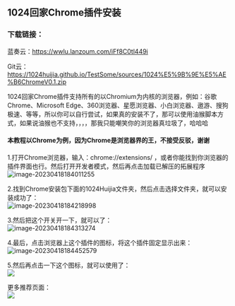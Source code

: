 ## 1024回家Chrome插件安装

### 下载链接：

蓝奏云：https://wwlu.lanzoum.com/iFf8C0tl449i

Git云：https://1024huijia.github.io/TestSome/sources/1024%E5%9B%9E%E5%AE%B6ChromeV0.1.zip

1024回家Chrome插件支持所有的以Chromium为内核的浏览器，例如：谷歌Chrome、Microsoft Edge、360浏览器、星愿浏览器、小白浏览器、遨游、搜狗极速、等等，所以你可以自行尝试，如果真的安装不了，那可以使用油猴脚本方式，如果说油猴也不支持，，，，那我只能嘲笑你的浏览器真垃圾了，哈哈哈

#### 本教程以Chrome为例，因为Chrome是浏览器界的王，不接受反驳，谢谢

1.打开Chrome浏览器，输入：chrome://extensions/ ，或者你能找到你浏览器的插件界面也行。然后打开开发者模式，然后再点击加载已解压的拓展程序    
![image-20230418184011255](C:\Users\song\AppData\Roaming\Typora\typora-user-images\image-20230418184011255.png)

2.找到Chrome安装包下面的1024Huijia文件夹，然后点击选择文件夹，就可以安装成功了：  
![image-20230418184218998](C:\Users\song\AppData\Roaming\Typora\typora-user-images\image-20230418184218998.png)



3.然后把这个开关开一下，就可以了：  
![image-20230418184313274](C:\Users\song\AppData\Roaming\Typora\typora-user-images\image-20230418184313274.png)



4.最后，点击浏览器上这个插件的图标，将这个插件固定显示出来：  
![image-20230418184452579](C:\Users\song\AppData\Roaming\Typora\typora-user-images\image-20230418184452579.png)



5.然后再点击一下这个图标，就可以使用了：  
![](C:\Users\song\AppData\Roaming\Typora\typora-user-images\image-20230421142015238.png)

更多推荐页面：  
![](C:\Users\song\AppData\Roaming\Typora\typora-user-images\image-20230421142025953.png)
